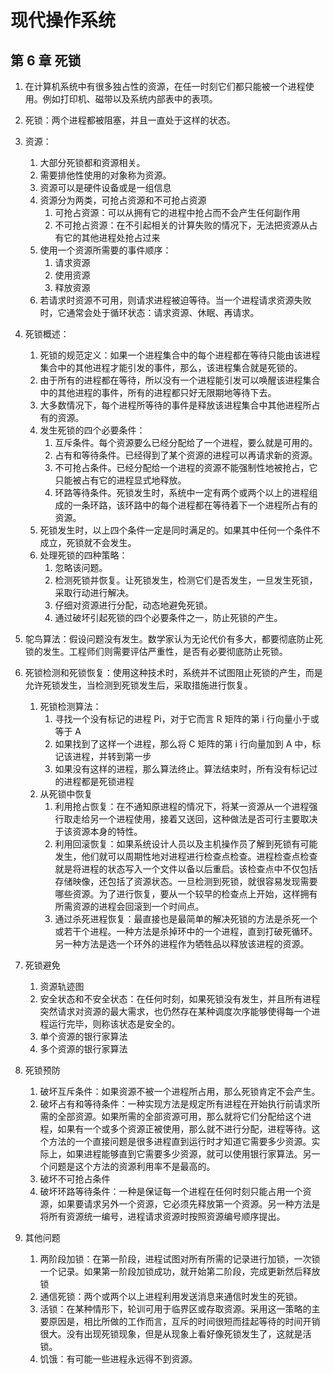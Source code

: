 # 现代操作系统

## 第 6 章 死锁

1. 在计算机系统中有很多独占性的资源，在任一时刻它们都只能被一个进程使用。例如打印机、磁带以及系统内部表中的表项。
2. 死锁：两个进程都被阻塞，并且一直处于这样的状态。
3. 资源：

    1. 大部分死锁都和资源相关。
    2. 需要排他性使用的对象称为资源。
    3. 资源可以是硬件设备或是一组信息
    4. 资源分为两类，可抢占资源和不可抢占资源
        1. 可抢占资源：可以从拥有它的进程中抢占而不会产生任何副作用
        2. 不可抢占资源：在不引起相关的计算失败的情况下，无法把资源从占有它的其他进程处抢占过来
    5. 使用一个资源所需要的事件顺序：
        1. 请求资源
        2. 使用资源
        3. 释放资源
    6. 若请求时资源不可用，则请求进程被迫等待。当一个进程请求资源失败时，它通常会处于循环状态：请求资源、休眠、再请求。

4. 死锁概述：

    1. 死锁的规范定义：如果一个进程集合中的每个进程都在等待只能由该进程集合中的其他进程才能引发的事件，那么，该进程集合就是死锁的。
    2. 由于所有的进程都在等待，所以没有一个进程能引发可以唤醒该进程集合中的其他进程的事件，所有的进程都只好无限期地等待下去。
    3. 大多数情况下，每个进程所等待的事件是释放该进程集合中其他进程所占有的资源。
    4. 发生死锁的四个必要条件：
        1. 互斥条件。每个资源要么已经分配给了一个进程，要么就是可用的。
        2. 占有和等待条件。已经得到了某个资源的进程可以再请求新的资源。
        3. 不可抢占条件。已经分配给一个进程的资源不能强制性地被抢占，它只能被占有它的进程显式地释放。
        4. 环路等待条件。死锁发生时，系统中一定有两个或两个以上的进程组成的一条环路，该环路中的每个进程都在等待着下一个进程所占有的资源。
    5. 死锁发生时，以上四个条件一定是同时满足的。如果其中任何一个条件不成立，死锁就不会发生。
    6. 处理死锁的四种策略：
        1. 忽略该问题。
        2. 检测死锁并恢复。让死锁发生，检测它们是否发生，一旦发生死锁，采取行动进行解决。
        3. 仔细对资源进行分配，动态地避免死锁。
        4. 通过破坏引起死锁的四个必要条件之一，防止死锁的产生。

5. 鸵鸟算法：假设问题没有发生。数学家认为无论代价有多大，都要彻底防止死锁的发生。工程师们则需要评估严重性，是否有必要彻底防止死锁。
6. 死锁检测和死锁恢复：使用这种技术时，系统并不试图阻止死锁的产生，而是允许死锁发生，当检测到死锁发生后，采取措施进行恢复。

    1. 死锁检测算法：
        1. 寻找一个没有标记的进程 Pi，对于它而言 R 矩阵的第 i 行向量小于或等于 A
        2. 如果找到了这样一个进程，那么将 C 矩阵的第 i 行向量加到 A 中，标记该进程，并转到第一步
        3. 如果没有这样的进程，那么算法终止。算法结束时，所有没有标记过的进程都是死锁进程
    2. 从死锁中恢复
        1. 利用抢占恢复：在不通知原进程的情况下，将某一资源从一个进程强行取走给另一个进程使用，接着又送回，这种做法是否可行主要取决于该资源本身的特性。
        2. 利用回滚恢复：如果系统设计人员以及主机操作员了解到死锁有可能发生，他们就可以周期性地对进程进行检查点检查。进程检查点检查就是将进程的状态写入一个文件以备以后重启。该检查点中不仅包括存储映像，还包括了资源状态。一旦检测到死锁，就很容易发现需要哪些资源。为了进行恢复，要从一个较早的检查点上开始，这样拥有所需资源的进程会回滚到一个时间点。
        3. 通过杀死进程恢复：最直接也是最简单的解决死锁的方法是杀死一个或若干个进程。一种方法是杀掉环中的一个进程，直到打破死循环。另一种方法是选一个环外的进程作为牺牲品以释放该进程的资源。

7. 死锁避免

    1. 资源轨迹图
    2. 安全状态和不安全状态：在任何时刻，如果死锁没有发生，并且所有进程突然请求对资源的最大需求，也仍然存在某种调度次序能够使得每一个进程运行完毕，则称该状态是安全的。
    3. 单个资源的银行家算法
    4. 多个资源的银行家算法

8. 死锁预防

    1. 破坏互斥条件：如果资源不被一个进程所占用，那么死锁肯定不会产生。
    2. 破坏占有和等待条件：一种实现方法是规定所有进程在开始执行前请求所需的全部资源。如果所需的全部资源可用，那么就将它们分配给这个进程，如果有一个或多个资源正被使用，那么就不进行分配，进程等待。这个方法的一个直接问题是很多进程直到运行时才知道它需要多少资源。实际上，如果进程能够直到它需要多少资源，就可以使用银行家算法。另一个问题是这个方法的资源利用率不是最高的。
    3. 破坏不可抢占条件
    4. 破坏环路等待条件：一种是保证每一个进程在任何时刻只能占用一个资源，如果要请求另外一个资源，它必须先释放第一个资源。另一种方法是将所有资源统一编号，进程请求资源时按照资源编号顺序提出。

9. 其他问题
    1. 两阶段加锁：在第一阶段，进程试图对所有所需的记录进行加锁，一次锁一个记录。如果第一阶段加锁成功，就开始第二阶段，完成更新然后释放锁
    2. 通信死锁：两个或两个以上进程利用发送消息来通信时发生的死锁。
    3. 活锁：在某种情形下，轮训可用于临界区或存取资源。采用这一策略的主要原因是，相比所做的工作而言，互斥的时间很短而挂起等待的时间开销很大。没有出现死锁现象，但是从现象上看好像死锁发生了，这就是活锁。
    4. 饥饿：有可能一些进程永远得不到资源。


